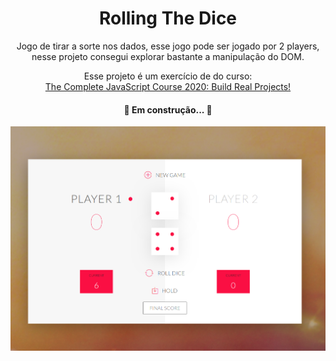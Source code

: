 <h1 align="center">
    Rolling The Dice
</h1>

<p align="center">Jogo de tirar a sorte nos dados, esse jogo pode ser jogado por 2 players, nesse projeto consegui explorar bastante a manipulação do DOM.</p>
<p align="center">Esse projeto é um exercício de do curso:
<br/>
<a href="https://www.udemy.com/course/the-complete-javascript-course/" target="_blank">The Complete JavaScript Course 2020: Build Real Projects!</a>
 </p>

 <h4 align="center"> 
	🚧  Em construção...  🚧
</h4>

![](https://github.com/eduardonk9999/Rolling-The-Dice/blob/master/capa.png "Logo Title Text 1")